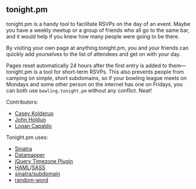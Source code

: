 ## tonight.pm

tonight.pm is a handy tool to facilitate RSVPs on the day of an event. Maybe you have a weekly meetup or a group of friends who all go to the same bar, and it would help if you knew how many people were going to be there.

By visiting your own page at anything.tonight.pm, you and your friends can quickly add yourselves to the list of attendees and get on with your day.

Pages reset automatically 24 hours after the first entry is added to them— tonight.pm is a tool for short-term RSVPs. This also prevents people from camping on simple, short subdomains, so if your bowling league meets on Mondays and some other person on the internet has one on Fridays, you can both use `bowling.tonight.pm` without any conflict. Neat!

Contributors:

* [Casey Kolderup][ck]
* [John Holdun][joho]
* [Logan Capaldo][brogan]

[ck]: http://github.com/ckolderup
[joho]: http://github.com/johnholdun
[brogan]: http://github.com/lcapaldo

Tonight.pm uses:

* [Sinatra][sinatra]
* [Datamapper][dm]
* [jQuery Timezone Plugin][jquerytz]
* [HAML][haml]/[SASS][sass]
* [sinatra/subdomain][ssd]
* [random-word][rw]

[sinatra]: http://www.sinatrarb.com
[dm]: http://datamapper.org
[jquerytz]: https://github.com/hwki/jQuery-Timezone/
[haml]: http://haml-lang.com
[sass]: http://sass-lang.com
[ssd]: http://rubygems.org/gems/sinatra-subdomain
[rw]: http://rubygems.org/gems/random-word
[rw]: http://rubygems.org/gems/random-word

